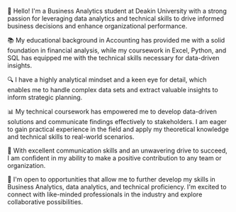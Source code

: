 👋 Hello! I'm a Business Analytics student at Deakin University with a strong passion for leveraging data analytics and technical skills to drive informed business decisions and enhance organizational performance.

📚 My educational background in Accounting has provided me with a solid foundation in financial analysis, while my coursework in Excel, Python, and SQL has equipped me with the technical skills necessary for data-driven insights.

🔍 I have a highly analytical mindset and a keen eye for detail, which enables me to handle complex data sets and extract valuable insights to inform strategic planning.

📊 My technical coursework has empowered me to develop data-driven solutions and communicate findings effectively to stakeholders. I am eager to gain practical experience in the field and apply my theoretical knowledge and technical skills to real-world scenarios.

🤝 With excellent communication skills and an unwavering drive to succeed, I am confident in my ability to make a positive contribution to any team or organization.

🚀 I'm open to opportunities that allow me to further develop my skills in Business Analytics, data analytics, and technical proficiency. I'm excited to connect with like-minded professionals in the industry and explore collaborative possibilities.

